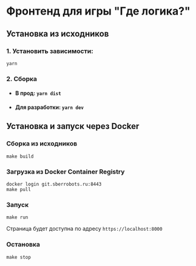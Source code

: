 # Фронтенд для игры "Где логика?"

## Установка из исходников

### 1. Установить зависимости:
`yarn`

### 2. Сборка
- #### В прод: `yarn dist`
- #### Для разработки: `yarn dev`

## Установка и запуск через Docker

### Сборка из исходников
```
make build
```

### Загрузка из Docker Container Registry
```
docker login git.sberrobots.ru:8443
make pull
```

### Запуск
```
make run
```
Страница будет доступна по адресу `https://localhost:8000`

### Остановка
```
make stop
```

